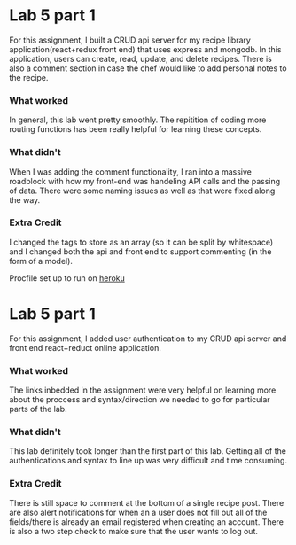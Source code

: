# Lab 5 part 1
For this assignment, I built a CRUD api server for my recipe library application(react+redux front end) that uses express and mongodb. In this application, users can create, read, update, and delete recipes. There is also a comment section in case the chef would like to add personal notes to the recipe. 

### What worked
In general, this lab went pretty smoothly. The repitition of coding more routing functions has been really helpful for learning these concepts. 


### What didn't
When I was adding the comment functionality, I ran into a massive roadblock with how my front-end was handeling API calls and the passing of data. There were some naming issues as well as that were fixed along the way.


### Extra Credit
I changed the tags to store as an array (so it can be split by whitespace) and I changed both the api and front end to support commenting (in the form of a model). 

Procfile set up to run on [heroku](https://devcenter.heroku.com/articles/getting-started-with-nodejs#deploy-the-app)

# Lab 5 part 1
For this assignment, I added user authentication to my CRUD api server and front end react+reduct online application. 

### What worked 
The links inbedded in the assignment were very helpful on learning more about the proccess and syntax/direction we needed to go for particular parts of the lab.

### What didn't
This lab definitely took longer than the first part of this lab. Getting all of the authentications and syntax to line up was very difficult and time consuming. 

### Extra Credit
There is still space to comment at the bottom of a single recipe post. There are also alert notifications for when an a user does not fill out all of the fields/there is already an email registered when creating an account. There is also a two step check to make sure that the user wants to log out. 
